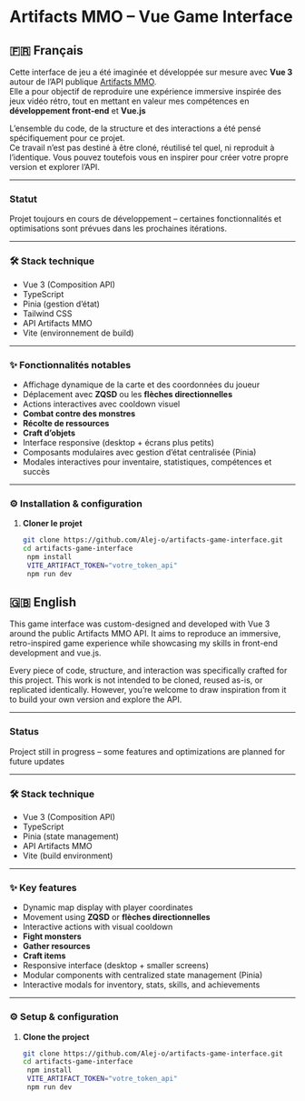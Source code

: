 # Artifacts MMO – Vue Game Interface

## 🇫🇷 Français

Cette interface de jeu a été imaginée et développée sur mesure avec **Vue 3** autour de l’API publique [Artifacts MMO](https://artifactsmmo.com/).  
Elle a pour objectif de reproduire une expérience immersive inspirée des jeux vidéo rétro, tout en mettant en valeur mes compétences en **développement front-end** et **Vue.js** 

L’ensemble du code, de la structure et des interactions a été pensé spécifiquement pour ce projet.  
Ce travail n’est pas destiné à être cloné, réutilisé tel quel, ni reproduit à l’identique. 
Vous pouvez toutefois vous en inspirer pour créer votre propre version et explorer l’API.

---

### Statut
 Projet toujours en cours de développement – certaines fonctionnalités et optimisations sont prévues dans les prochaines itérations.

---

### 🛠️ Stack technique
- Vue 3 (Composition API)
- TypeScript
- Pinia (gestion d’état)
- Tailwind CSS
- API Artifacts MMO
- Vite (environnement de build)

---

### ✨ Fonctionnalités notables
- Affichage dynamique de la carte et des coordonnées du joueur
- Déplacement avec **ZQSD** ou les **flèches directionnelles**
- Actions interactives avec cooldown visuel
- **Combat contre des monstres**
- **Récolte de ressources**
- **Craft d’objets**
- Interface responsive (desktop + écrans plus petits)
- Composants modulaires avec gestion d’état centralisée (Pinia)
- Modales interactives pour inventaire, statistiques, compétences et succès

---

### ⚙️ Installation & configuration

1. **Cloner le projet**  
   ```bash
   git clone https://github.com/Alej-o/artifacts-game-interface.git
   cd artifacts-game-interface
    npm install
    VITE_ARTIFACT_TOKEN="votre_token_api"
    npm run dev

## 🇬🇧 English

This game interface was custom-designed and developed with Vue 3 around the public Artifacts MMO API.
It aims to reproduce an immersive, retro-inspired game experience while showcasing my skills in front-end development and vue.js.

Every piece of code, structure, and interaction was specifically crafted for this project.
This work is not intended to be cloned, reused as-is, or replicated identically.
However, you’re welcome to draw inspiration from it to build your own version and explore the API.

---

### Status
 Project still in progress – some features and optimizations are planned for future updates

---

### 🛠️ Stack technique
- Vue 3 (Composition API)
- TypeScript
- Pinia (state management)
- API Artifacts MMO
- Vite (build environment)

---

### ✨ Key features
- Dynamic map display with player coordinates
- Movement using **ZQSD** or **flèches directionnelles**
- Interactive actions with visual cooldown
- **Fight monsters**
- **Gather resources**
- **Craft items**
- Responsive interface (desktop + smaller screens)
- Modular components with centralized state management (Pinia)
- Interactive modals for inventory, stats, skills, and achievements
---

### ⚙️ Setup & configuration

1. **Clone the project**  
   ```bash
   git clone https://github.com/Alej-o/artifacts-game-interface.git
   cd artifacts-game-interface
    npm install
    VITE_ARTIFACT_TOKEN="votre_token_api"
    npm run dev
